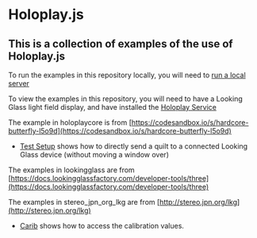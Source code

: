 # Holoplay.js
## This is a collection of examples of the use of Holoplay.js

To run the examples in this repository locally, you will need to [run a local server](https://docs.lookingglassfactory.com/developer-tools/three/localserver)

To view the examples in this repository, you will need to have a Looking Glass light field display, and have installed the [Holoplay Service](https://docs.lookingglassfactory.com/getting-started/holoplay-service#holoplay-service)

The example in holoplaycore is from [https://codesandbox.io/s/hardcore-butterfly-l5o9d](https://codesandbox.io/s/hardcore-butterfly-l5o9d)
- [Test Setup](holoplaycore/index.html) shows how to directly send a quilt to a connected Looking Glass device (without moving a window over)

The examples in lookingglass are from [https://docs.lookingglassfactory.com/developer-tools/three](https://docs.lookingglassfactory.com/developer-tools/three)

The examples in stereo_jpn_org_lkg are from [http://stereo.jpn.org/lkg](http://stereo.jpn.org/lkg)
- [Carib](stereo_jpn_org_lkg/carib/index.html) shows how to access the calibration values.
